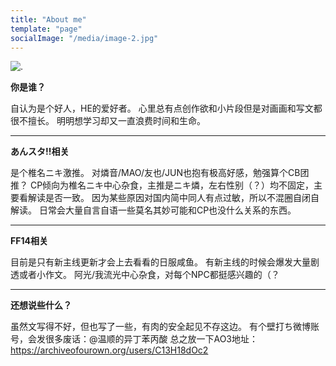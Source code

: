 ```yaml
---
title: "About me"
template: "page"
socialImage: "/media/image-2.jpg"
---
```


![.](/media/image-2.jpg)

**你是谁？**

自认为是个好人，HE的爱好者。
心里总有点创作欲和小片段但是对画画和写文都很不擅长。
明明想学习却又一直浪费时间和生命。

***

**あんスタ!!相关**

是个椎名ニキ激推。
对燐音/MAO/友也/JUN也抱有极高好感，勉强算个CB团推？
CP倾向为椎名ニキ中心杂食，主推是ニキ燐，左右性别（？）均不固定，主要看解读是否一致。
因为某些原因对国内简中同人有点过敏，所以不混圈自闭自解读。
日常会大量自言自语一些莫名其妙可能和CP也没什么关系的东西。

***

**FF14相关**

目前是只有新主线更新才会上去看看的日服咸鱼。
有新主线的时候会爆发大量剧透或者小作文。
阿光/我流光中心杂食，对每个NPC都挺感兴趣的（？

***

**还想说些什么？**

虽然文写得不好，但也写了一些，有肉的安全起见不存这边。
有个壁打ち微博账号，会发很多废话：@温顺的异丁苯丙酸
总之放一下AO3地址：
<https://archiveofourown.org/users/C13H18dOc2>